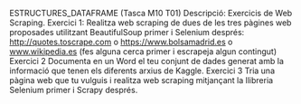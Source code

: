ESTRUCTURES_DATAFRAME (Tasca M10 T01)
Descripció: Exercicis de Web Scraping.
Exercici 1: Realitza web scraping de dues de les tres pàgines web proposades utilitzant BeautifulSoup primer i Selenium després: http://quotes.toscrape.com o https://www.bolsamadrid.es o www.wikipedia.es (fes alguna cerca primer i escrapeja algun contingut)
Exercici 2 Documenta en un Word el teu conjunt de dades generat amb la informació que tenen els diferents arxius de Kaggle.
Exercici 3 Tria una pàgina web que tu vulguis i realitza web scraping mitjançant la llibreria Selenium primer i Scrapy després.
